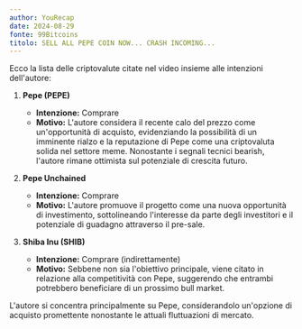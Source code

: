 ```yaml
---
author: YouRecap
date: 2024-08-29
fonte: 99Bitcoins
titolo: SELL ALL PEPE COIN NOW... CRASH INCOMING...
---
```


Ecco la lista delle criptovalute citate nel video insieme alle intenzioni dell'autore:

1. **Pepe (PEPE)**
   - **Intenzione:** Comprare
   - **Motivo:** L'autore considera il recente calo del prezzo come un'opportunità di acquisto, evidenziando la possibilità di un imminente rialzo e la reputazione di Pepe come una criptovaluta solida nel settore meme. Nonostante i segnali tecnici bearish, l'autore rimane ottimista sul potenziale di crescita futuro.

2. **Pepe Unchained**
   - **Intenzione:** Comprare
   - **Motivo:** L'autore promuove il progetto come una nuova opportunità di investimento, sottolineando l'interesse da parte degli investitori e il potenziale di guadagno attraverso il pre-sale.

3. **Shiba Inu (SHIB)**
   - **Intenzione:** Comprare (indirettamente)
   - **Motivo:** Sebbene non sia l'obiettivo principale, viene citato in relazione alla competitività con Pepe, suggerendo che entrambi potrebbero beneficiare di un prossimo bull market.

L'autore si concentra principalmente su Pepe, considerandolo un'opzione di acquisto promettente nonostante le attuali fluttuazioni di mercato.
